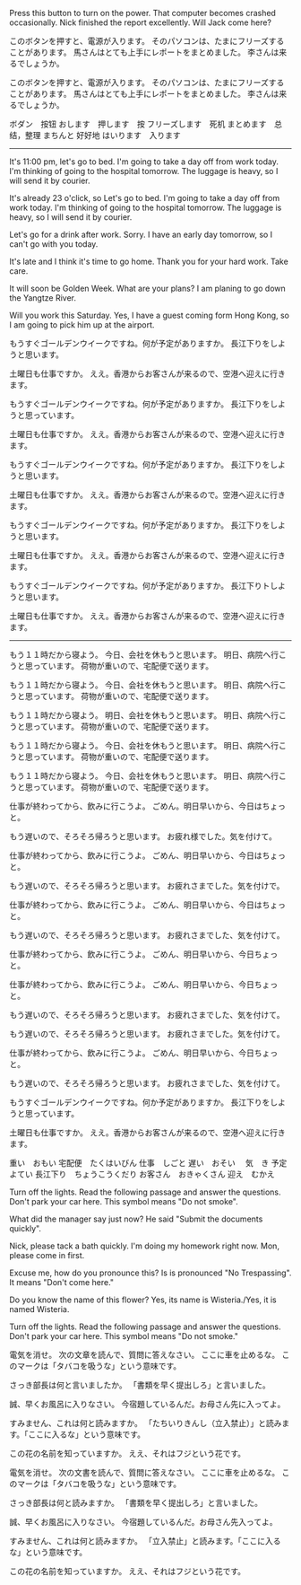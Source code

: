 Press this button to turn on the power.
That computer becomes crashed occasionally.
Nick finished the report excellently.
Will Jack come here?

このボタンを押すと、電源が入ります。
そのパソコンは、たまにフリーズすることがあります。
馬さんはとても上手にレポートをまとめました。
李さんは来るでしょうか。

このボタンを押すと、電源が入ります。
そのパソコンは、たまにフリーズすることがあります。
馬さんはとても上手にレポートをまとめました。
李さんは来るでしょうか。

ボダン　按钮
おします　押します　按
フリーズします　死机
まとめます　总结，整理
まちんと 好好地
はいります　入ります

---

It's 11:00 pm, let's go to bed.
I'm going to take a day off from work today.
I'm thinking of going to the hospital tomorrow.
The luggage is heavy, so I will send it by courier.

It's already 23 o'click, so Let's go to bed.
I'm going to take a day off from work today.
I'm thinking of going to the hospital tomorrow.
The luggage is heavy, so I will send it by courier.

Let's go for a drink after work.
Sorry. I have an early day tomorrow, so I can't go with you today.

It's late and I think it's time to go home.
Thank you for your hard work. Take care.

It will soon be Golden Week. What are your plans?
I am planing to go down the Yangtze River.

Will you work this Saturday.
Yes, I have a guest coming form Hong Kong, so I am going to pick him up at the airport.

もうすぐゴールデンウイークですね。何が予定がありますか。
長江下りをしようと思います。

土曜日も仕事ですか。
ええ。香港からお客さんが来るので、空港へ迎えに行きます。

もうすぐゴールデンウイークですね。何が予定がありますか。
長江下りをしようと思っています。

土曜日も仕事ですか。
ええ。香港からお客さんが来るので、空港へ迎えに行きます。

もうすぐゴールデンウイークですね。何が予定がありますか。
長江下りをしようと思います。

土曜日も仕事ですか。
ええ。香港からお客さんが来るので。空港へ迎えに行きます。

もうすぐゴールデンウイークですね。何が予定がありますか。
長江下りをしようと思います。

土曜日も仕事ですか。
ええ。香港からお客さんが来るので、空港へ迎えに行きます。

もうすぐゴールデンウイークですね。何が予定がありますか。
長江下りトしようと思います。

土曜日も仕事ですか。
ええ。香港からお客さんが来るので、空港へ迎えに行きます。

---

もう１１時だから寝よう。
今日、会社を休もうと思います。
明日、病院へ行こうと思っています。
荷物が重いので、宅配便で送ります。

もう１１時だから寝よう。
今日、会社を休もうと思います。
明日、病院へ行こうと思っています。
荷物が重いので、宅配便で送ります。

もう１１時だから寝よう。
明日、会社を休もうと思います。
明日、病院へ行こうと思っています。
荷物が重いので、宅配便で送ります。

もう１１時だから寝よう。
今日、会社を休もうと思います。
明日、病院へ行こうと思っています。
荷物が重いので、宅配便で送ります。

もう１１時だから寝よう。
今日、会社を休もうと思います。
明日、病院へ行こうと思っています。
荷物が重いので、宅配便で送ります。

仕事が終わってから、飲みに行こうよ。
ごめん。明日早いから、今日はちょっと。

もう遅いので、そろそろ帰ろうと思います。
お疲れ様でした。気を付けて。

仕事が終わってから、飲みに行こうよ。
ごめん、明日早いから、今日はちょっと。

もう遅いので、そろそろ帰ろうと思います。
お疲れさまでした。気を付けで。

仕事が終わってから、飲みに行こうよ。
ごめん、明日早いから、今日はちょっと。

もう遅いので、そろそろ帰ろうと思います。
お疲れさまでした、気を付けて。

仕事が終わってから、飲みに行こうよ。
ごめん、明日早いから、今日ちょっと。

仕事が終わってから、飲みに行こうよ。
ごめん、明日早いから、今日ちょっと。

もう遅いので、そろそろ帰ろうと思います。
お疲れさまでした、気を付けて。

もう遅いので、そろそろ帰ろうと思います。
お疲れさまでした。気を付けて。

仕事が終わってから、飲みに行こうよ。
ごめん、明日早いから、今日ちょっと。

もう遅いので、そろそろ帰ろうと思います。
お疲れさまでした、気を付けて。

もうすぐゴールデンウイークですね。何か予定がありますか。
長江下りをしようと思っています。

土曜日も仕事ですか。
ええ。香港からお客さんが来るので、空港へ迎えに行きます。

重い　おもい
宅配便　たくはいびん
仕事　しごと
遅い　おそい　
気　き
予定　よてい
長江下り　ちょうこうくだり
お客さん　おきゃくさん
迎え　むかえ

Turn off the lights.
Read the following passage and answer the questions.
Don't park your car here.
This symbol means "Do not smoke".

What did the manager say just now?
He said "Submit the documents quickly".

Nick, please tack a bath quickly.
I'm doing my homework right now. Mon, please come in first.

Excuse me, how do you pronounce this?
Is is pronounced "No Trespassing". It means "Don't come here."

Do you know the name of this flower?
Yes, its name is Wisteria./Yes, it is named Wisteria.

Turn off the lights.
Read the following passage and answer the questions.
Don't park your car here.
This symbol means "Do not smoke."

電気を消せ。
次の文章を読んで、質問に答えなさい。
ここに車を止めるな。
このマークは「タバコを吸うな」という意味です。

さっき部長は何と言いましたか。
「書類を早く提出しろ」と言いました。

誠、早くお風呂に入りなさい。
今宿題しているんだ。お母さん先に入ってよ。

すみません、これは何と読みますか。
「たちいりきんし（立入禁止）」と読みます。「ここに入るな」という意味です。

この花の名前を知っていますか。
ええ、それはフジという花です。

電気を消せ。
次の文書を読んで、質問に答えなさい。
ここに車を止めるな。
このマークは「タバコを吸うな」という意味です。

さっき部長は何と読みますか。
「書類を早く提出しろ」と言いました。

誠、早くお風呂に入りなさい。
今宿題しているんだ。お母さん先入ってよ。

すみません、これは何と読みますか。
「立入禁止」と読みます。「ここに入るな」という意味です。

この花の名前を知っていますか。
ええ、それはフジという花です。
